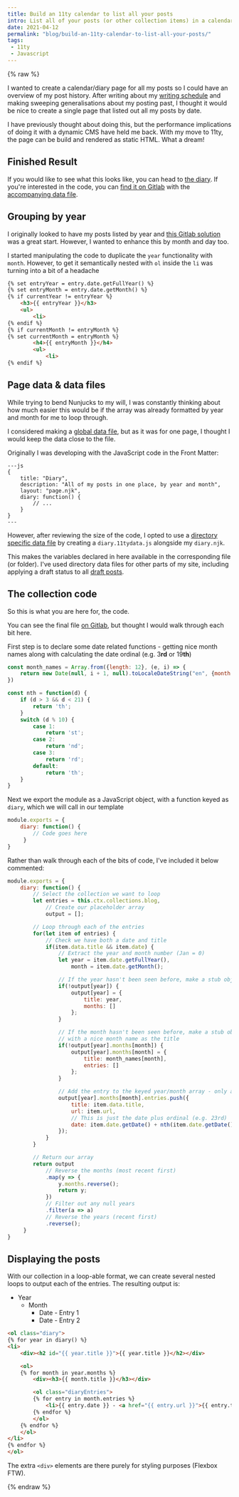 ```yaml
---
title: Build an 11ty calendar to list all your posts
intro: List all of your posts (or other collection items) in a calendar/diary format to give a timeline of your past
date: 2021-04-12
permalink: "blog/build-an-11ty-calendar-to-list-all-your-posts/"
tags:
 - 11ty
 - Javascript
---
```

{% raw %}

I wanted to create a calendar/diary page for all my posts so I could have an overview of my post history. After writing about my [writing schedule](/blog/my-2021-writing-schedule/) and making sweeping generalisations about my posting past, I thought it would be nice to create a single page that listed out all my posts by date.

I have previously thought about doing this, but the performance implications of doing it with a dynamic CMS have held me back. With my move to 11ty, the page can be build and rendered as static HTML. What a dream!

## Finished Result

If you would like to see what this looks like, you can head to [the diary](/diary). If you're interested in the code, you can [find it on Gitlab](https://gitlab.com/mikestreety/mikestreety/-/blob/f56e426e3565513d6e27e76e4d54f02a3f3c8df7/app/content/diary.njk) with the [accompanying data file](https://gitlab.com/mikestreety/mikestreety/-/blob/f56e426e3565513d6e27e76e4d54f02a3f3c8df7/app/content/diary.11tydata.js).

## Grouping by year

I originally looked to have my posts listed by year and [this Gitlab solution](https://github.com/11ty/eleventy/issues/1284#issuecomment-648749730) was a great start. However, I wanted to enhance this by month and day too.

I started manipulating the code to duplicate the `year` functionality with `month`. However, to get it
semantically nested with `ol` inside the `li` was turning into a bit of a headache

```html
{% set entryYear = entry.date.getFullYear() %}
{% set entryMonth = entry.date.getMonth() %}
{% if currentYear != entryYear %}
	<h3>{{ entryYear }}</h3>
	<ul>
		<li>
{% endif %}
{% if currentMonth != entryMonth %}
{% set currentMonth = entryMonth %}
		<h4>{{ entryMonth }}</h4>
		<ul>
			<li>
{% endif %}
```

## Page data & data files

While trying to bend Nunjucks to my will, I was constantly thinking about how much easier this would be if the array was already formatted by year and month for me to loop through.

I considered making a [global data file](https://www.11ty.dev/docs/data-global/), but as it was for one page, I thought I would keep the data close to the file.

Originally I was developing with the JavaScript code in the Front Matter:

```
---js
{
	title: "Diary",
	description: "All of my posts in one place, by year and month",
	layout: "page.njk",
	diary: function() {
		// ...
	}
}
---
```

However, after reviewing the size of the code, I opted to use a [directory specific data file](https://www.11ty.dev/docs/data-template-dir/) by creating a `diary.11tydata.js` alongside my `diary.njk`.

This makes the variables declared in here available in the corresponding file (or folder). I've used directory data files for other parts of my site, including applying a draft status to all [draft posts](https://gitlab.com/mikestreety/mikestreety/-/blob/master/app/content/drafts/drafts.json).

## The collection code

So this is what you are here for, the code.

You can see the final file [on Gitlab](https://gitlab.com/mikestreety/mikestreety/-/blob/master/app/content/diary.11tydata.js), but thought I would walk through each bit here.

First step is to declare some date related functions - getting nice month names along with calculating the date ordinal (e.g. 3**rd** or 19**th**)

```js
const month_names = Array.from({length: 12}, (e, i) => {
	return new Date(null, i + 1, null).toLocaleDateString("en", {month: "long"});
})

const nth = function(d) {
	if (d > 3 && d < 21) {
		return 'th';
	}
	switch (d % 10) {
		case 1:
			return 'st';
		case 2:
			return 'nd';
		case 3:
			return 'rd';
		default:
			return 'th';
	}
}
```

Next we export the module as a JavaScript object, with a function keyed as `diary`, which we will call in our template

```js
module.exports = {
	diary: function() {
		// Code goes here
	 }
}
```

Rather than walk through each of the bits of code, I've included it below commented:

```js
module.exports = {
	diary: function() {
		// Select the collection we want to loop
		let entries = this.ctx.collections.blog,
			// Create our placeholder array
			output = [];

		// Loop through each of the entries
		for(let item of entries) {
			// Check we have both a date and title
			if(item.data.title && item.date) {
				// Extract the year and month number (Jan = 0)
				let year = item.date.getFullYear(),
					month = item.date.getMonth();

				// If the year hasn't been seen before, make a stub object
				if(!output[year]) {
					output[year] = {
						title: year,
						months: []
					};
				}

				// If the month hasn't been seen before, make a stub object
				// with a nice month name as the title
				if(!output[year].months[month]) {
					output[year].months[month] = {
						title: month_names[month],
						entries: []
					};
				}

				// Add the entry to the keyed year/month array - only add the info we need
				output[year].months[month].entries.push({
					title: item.data.title,
					url: item.url,
					// This is just the date plus ordinal (e.g. 23rd)
					date: item.date.getDate() + nth(item.date.getDate()),
				});
			}
		}

		// Return our array
		return output
			// Reverse the months (most recent first)
			.map(y => {
				y.months.reverse();
				return y;
			})
			// Filter out any null years
			.filter(a => a)
			// Reverse the years (recent first)
			.reverse();
	 }
}
```

## Displaying the posts

With our collection in a loop-able format, we can create several nested loops to output each of the entries. The resulting output is:

- Year
  - Month
    - Date - Entry 1
    - Date - Entry 2

```html
<ol class="diary">
{% for year in diary() %}
<li>
	<div><h2 id="{{ year.title }}">{{ year.title }}</h2></div>

	<ol>
	{% for month in year.months %}
		<div><h3>{{ month.title }}</h3></div>

		<ol class="diaryEntries">
		{% for entry in month.entries %}
			<li>{{ entry.date }} - <a href="{{ entry.url }}">{{ entry.title }}</a></li>
		{% endfor %}
		</ol>
	{% endfor %}
	</ol>
</li>
{% endfor %}
</ol>
```

The extra `<div>` elements are there purely for styling purposes (Flexbox FTW).

{% endraw %}
